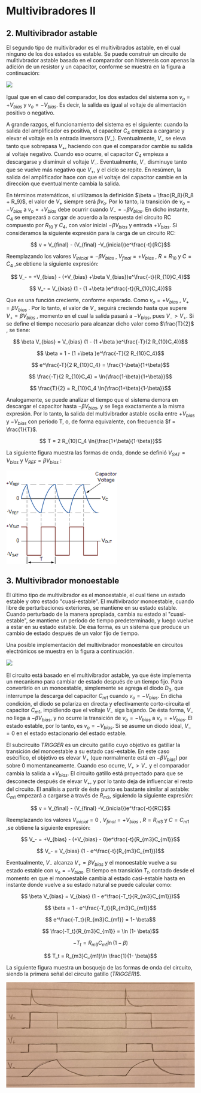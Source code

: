 # Multivibradores II

## 2. Multivibrador astable

El segundo tipo de multivibrador es el multivibrados astable, en el cual ninguno de los dos estados es estable. Se puede construir un circuito de mulitivbrador astable basado en el comparador con histeresis con apenas la adición de un resistor y un capacitor, conforme se muestra en la figura a continuación:

<img src="https://julianodb.github.io/electronic_circuits_diagrams/astable_multivibrator.png" width="300">

Igual que en el caso del comparador, los dos estados del sistema son $v_o=+V_{bias}$ y $v_o=-V_{bias}$. Es decir, la salida es igual al voltaje de alimentación positivo o negativo. 

A grande razgos, el funcionamiento del sistema es el siguiente: cuando la salida del amplificador es positiva, el capacitor $C_4$ empieza a cargarse y elevar el voltaje en la entrada inversora ($V_-$). Eventualmente, $V_-$ se eleva tanto que sobrepasa $V_+$, haciendo con que el comparador cambie su salida al voltaje negativo. Cuando eso ocurre, el capacitor $C_4$ empieza a descargarse y disminuir el voltaje $V_-$. Eventualmente, $V_-$ disminuye tanto que se vuelve más negativo que $V_+$, y el ciclo se repite. En resúmen, la salida del amplificador hace con que el voltaje del capacitor cambie en la dirección que eventualmente cambia la salida.

En términos matemáticos, si utilizamos la definición $\beta = \frac{R_8}{R_8 + R_9}$, el valor de $V_+$ siempre será $\beta v_o$. Por lo tanto, la transición de $v_o = -V_{bias}$ a $v_o = +V_{bias}$ debe ocurrir cuando $V_- = -\beta V_{bias}$. En dicho instante, $C_4$ se empezará a cargar de acuerdo a la respuesta del circuito RC compuesto por $R_{10}$ y $C_4$, con valor inicial $-\beta V_{bias}$ y entrada $+V_{bias}$. Si consideramos la siguiente expresión para la carga de un circuito RC:

$$ v = V_{final} - (V_{final}  -V_{inicial})e^\frac{-t}{RC}$$

Reemplazando los valores $V_{inicial} = -\beta V_{bias}$ , $V_{final} = +V_{bias}$ , $R = R_{10}$ y $C = C_4$ ,se obtiene la siguiente expresión:

$$ V_- = +V_{bias} - (+V_{bias}  +\beta V_{bias})e^\frac{-t}{R_{10}C_4}$$

$$ V_- = V_{bias} (1 - (1 +\beta )e^\frac{-t}{R_{10}C_4})$$

Que es una función creciente, conforme esperado. Como $v_o = +V_{bias}$ , $V_+ = \beta V_{bias}$ . Por lo tanto, el valor de $V_-$ seguirá creciendo hasta que supere $V_+ = \beta V_{bias}$ , momento en el cual la salida pasará a $-V_{bias}$, pues $V_- > V_+$. Si se define el tiempo necesario para alcanzar dicho valor como $\frac{T}{2}$ , se tiene:

$$ \beta V_{bias} = V_{bias} (1 - (1 +\beta )e^\frac{-T}{2 R_{10}C_4})$$

$$ \beta  = 1 - (1 +\beta )e^\frac{-T}{2 R_{10}C_4}$$

$$ e^\frac{-T}{2 R_{10}C_4} = \frac{1-\beta}{1+\beta}$$

$$ \frac{-T}{2 R_{10}C_4} = \ln{\frac{1-\beta}{1+\beta}}$$

$$ \frac{T}{2} = R_{10}C_4 \ln{\frac{1+\beta}{1-\beta}}$$

Analogamente, se puede analizar el tiempo que el sistema demora en descargar el capacitor hasta $-\beta V_{bias}$, y se llega exactamente a la misma expresión. Por lo tanto, la salida del multivibrador astable oscila entre $+V_{bias}$ y $-V_{bias}$ con período T, o, de forma equivalente, con frecuencia $f = \frac{1}{T}$. 

$$ T = 2 R_{10}C_4 \ln{\frac{1+\beta}{1-\beta}}$$

La siguiente figura muestra las formas de onda, donde se definió $V_{SAT} = V_{bias}$ y $V_{REF} = \beta V_{bias}$ :

![T7_F4](../img/14_astable_waveform.gif)

## 3. Multivibrador monoestable

El último tipo de multivibrador es el monoestable, el cual tiene un estado estable y otro estado "cuasi-estable". El multivibrador monoestable, cuando libre de perturbaciones exteriores, se mantiene en su estado estable. Cuando perturbado de la manera apropiada, cambia su estado al "cuasi-estable", se mantiene un período de tiempo predeterminado, y luego vuelve a estar en su estado estable. De ésa forma, es un sistema que produce un cambio de estado después de un valor fijo de tiempo. 

Una posible implementación del multivibrador monoestable en circuitos electrónicos se muestra en la figura a continuación.

<img src="https://julianodb.github.io/electronic_circuits_diagrams/monostable_multivibrator_c.png" width="400">

El circuito está basado en el multivibrador astable, ya que éste implementa un mecanismo para cambiar de estado después de un tiempo fijo. Para convertirlo en un monoestable, simplemente se agrega el diodo $D_3$, que interrumpe la descarga del capacitor $C_{m1}$ cuando $v_o = -V_{bias}$. En dicha condición, el diodo se polariza en directa y efectivamente corto-circuita el capacitor $C_{m1}$, impidiendo que el voltaje $V_-$ siga bajando. De ésta forma, $V_-$ no llega a $-\beta V_{bias}$, y no ocurre la transición de $v_o = - V_{bias}$ a $v_o = + V_{bias}$. El estado estable, por lo tanto, es $v_o = - V_{bias}$. Si se asume un diodo ideal, $V_- = 0$ en el estado estacionario del estado estable.

El subcircuito $TRIGGER$ es un circuito gatillo cuyo objetivo es gatillar la transición del monoestable a su estado casi-estable. En este caso esécífico, el objetivo es elevar $V_+$ (que normalmente está en $-\beta V_{bias}$) por sobre 0 momentaneamente. Cuando eso ocurre, $V_+ > V_-$ y el comparador cambia la salida a $+V_{bias}$. El circuito gatillo está proyectado para que se desconecte después de elevar $V_+$, y por lo tanto deja de influenciar el resto del circuito. El análisis a partir de éste punto es bastante similar al astable: $C_{m1}$ empezará a cargarse a través de $R_{m3}$, siguiendo la siguiente expresión:

$$ v = V_{final} - (V_{final}  -V_{inicial})e^\frac{-t}{RC}$$

Reemplazando los valores $V_{inicial} = 0$ , $V_{final} = +V_{bias}$ , $R = R_{m3}$ y $C = C_{m1}$ ,se obtiene la siguiente expresión:

$$ V_- = +V_{bias} - (+V_{bias} - 0)e^\frac{-t}{R_{m3}C_{m1}}$$

$$ V_- = V_{bias} (1 - e^\frac{-t}{R_{m3}C_{m1}})$$

Eventualmente, $V_-$ alcanza $V_+ = \beta V_{bias}$ y el monoestable vuelve a su estado estable con $v_o = - V_{bias}$. El tiempo en transición $T_t$, contado desde el momento en que el monoestable cambia al estado casi-estable hasta en instante donde vuelve a su estado natural se puede calcular como:

$$ \beta V_{bias} = V_{bias} (1 - e^\frac{-T_t}{R_{m3}C_{m1}})$$

$$ \beta  = 1 - e^\frac{-T_t}{R_{m3}C_{m1}}$$

$$ e^\frac{-T_t}{R_{m3}C_{m1}} = 1- \beta$$

$$ \frac{-T_t}{R_{m3}C_{m1}} = \ln (1- \beta)$$

$$ -T_t = R_{m3}C_{m1}\ln (1- \beta)$$

$$ T_t = R_{m3}C_{m1}\ln \frac{1}{1- \beta}$$

La siguiente figura muestra un bosquejo de las formas de onda del circuito, siendo la primera señal del circuito gatillo ($TRIGGER$)$.

![T7_F5](../img/T7_F4.jpeg)